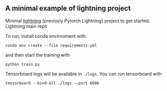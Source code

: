 ## A minimal example of lightning project
Minimal [lightning](https://pytorch-lightning.readthedocs.io/en/stable/) (previosly Pytorch Lightning) project to get started.
Lightning main repo


To run, install conda envirnoment with

```
conda env create --file requirements.yml
```

and then start the training with
```
python train.py
```

Tensorboard logs will be available in ```./logs```. You can run tensorboard with
```
tensorboard --bind-all ./logs --port 6006
```
